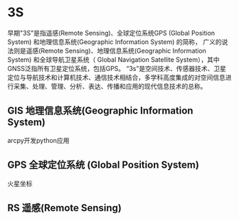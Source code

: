 # 3S
早期"3S"是指遥感(Remote Sensing)、全球定位系统GPS (Global Position System) 和地理信息系统(Geographic Information System) 的简称，
广义的说法则是遥感(Remote Sensing)、地理信息系统(Geographic Information System) 和全球导航卫星系统（ Global Navigation Satellite System），其中GNSS泛指所有卫星定位系统，包括GPS。
“3s”是空间技术、传感器技术、卫星定位与导航技术和计算机技术、通信技术相结合，多学科高度集成的对空间信息进行采集、处理、管理、分析、表达、传播和应用的现代信息技术的总称。

## GIS 地理信息系统(Geographic Information System) 

arcpy开发python应用 

## GPS 全球定位系统 (Global Position System) 
火星坐标
## RS  遥感(Remote Sensing)